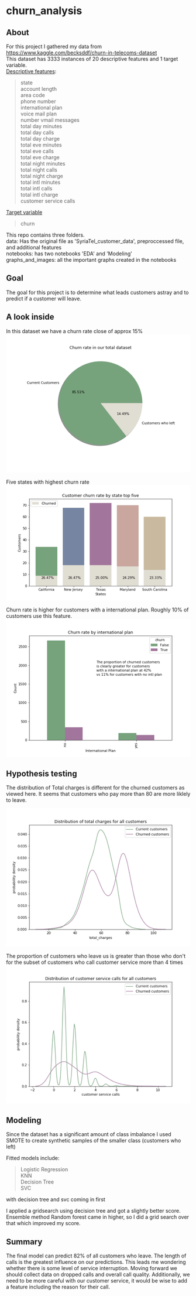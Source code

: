# churn_analysis

## About
For this project I gathered my data from https://www.kaggle.com/becksddf/churn-in-telecoms-dataset <br>
This dataset has 3333 instances of 20 descriptive features and 1 target variable.<br>
<u>Descriptive features</u>:<br>
   >state                   
    account length            
    area code                 
    phone number              
    international plan        
    voice mail plan           
    number vmail messages     
    total day minutes         
    total day calls           
    total day charge         
    total eve minutes         
    total eve calls           
    total eve charge          
    total night minutes       
    total night calls        
    total night charge       
    total intl minutes        
    total intl calls          
    total intl charge         
    customer service calls 


<u>Target variable</u>
>churn

This repo contains three folders.<br>
data: Has the original file as 'SyriaTel_customer_data', preproccessed file, and additional features<br>
notebooks: has two notebooks 'EDA' and 'Modeling'<br>
graphs_and_images: all the important graphs created in the notebooks<br>

## Goal

The goal for this project is to determine what leads customers astray and to predict if a customer will leave.

## A look inside
In this dataset we have a churn rate close of approx 15%
<img src="graphs_and_images/pie_chart_of_churn_rate.png">

Five states with highest churn rate
<img src="graphs_and_images/top_five_states_by_churnRate.png">

Churn rate is higher for customers with a international plan. Roughly 10% of customers use this feature.
<img src="graphs_and_images/churn_by_intl_plan.png">

## Hypothesis testing

The distribution of Total charges is different for the churned customers as viewed here.
It seems that customers who pay more than 80 are more liklely to leave.

<img src="graphs_and_images/pdf_total_charges.png">

The proportion of customers who leave us is greater than those who don't for the subset of customers who call customer service more than 4 times
<img src="graphs_and_images/pdf_customer_service_calls.png">

## Modeling 

Since the dataset has a significant amount of class imbalance I used SMOTE to create synthetic samples of the smaller class (customers who left)

Fitted models include:
>Logistic Regression<br>
KNN<br>
Decision Tree<br>
SVC<br>

with decision tree and svc coming in first

I applied a gridsearch using decision tree and got a slightly better score. Ensemble method Random forest came in higher, so I did a grid search over that which improved my score.<br>


## Summary

The final model can predict 82% of all customers who leave. 
The length of calls is the greatest influence on our predictions. This leads me wondering whether there is some level of service interruption. Moving forward we should collect data on dropped calls and overall call quality. Additionally, we need to be more careful with our customer service, it would be wise to add a feature including the reason for their call.

